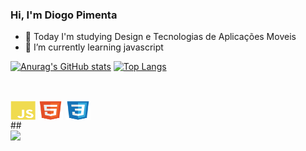 ### Hi, I'm Diogo Pimenta

- 🔭 Today I'm studying Design e Tecnologias de Aplicações Moveis
- 🌱 I’m currently learning javascript

[![Anurag's GitHub stats](https://github-readme-stats.vercel.app/api?username=Di0g0Pimenta&theme=tokyonight&count_private=true&show_icons=true)](https://github.com/Di0g0Pimenta)
[![Top Langs](https://github-readme-stats.vercel.app/api/top-langs/?username=anuraghazra&layout=compact&theme=tokyonight)](https://github.com/Di0g0Pimenta)
##
<div style="display: inline_block"><br>
  <img align="center" height="30" width="40" src="https://raw.githubusercontent.com/devicons/devicon/master/icons/javascript/javascript-plain.svg">
  <img align="center" height="30" width="40" src="https://raw.githubusercontent.com/devicons/devicon/master/icons/html5/html5-original.svg">
  <img align="center" height="30" width="40" src="https://raw.githubusercontent.com/devicons/devicon/master/icons/css3/css3-original.svg">
</div>
##
<div>
  <a href="https://www.linkedin.com/in/diogo-pimenta-9ba957278/" target="_blank"><img src="https://img.shields.io/badge/-LinkedIn-%230077B5?style=for-the-badge&logo=linkedin&logoColor=white" target="_blank"></a>
</div>
